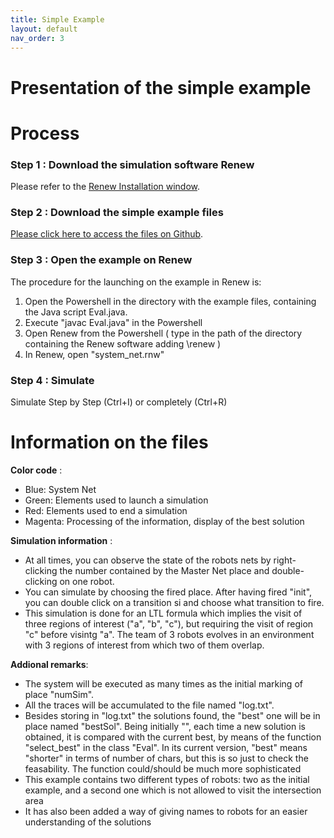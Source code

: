 ```yaml
---
title: Simple Example
layout: default
nav_order: 3
---
```



# Presentation of the simple example



# Process

### Step 1 : Download the simulation software Renew

Please refer to the [Renew Installation window](../renew.html).

### Step 2 : Download the simple example files

[Please click here to access the files on Github](https://github.com/eva-robillard/NwN_simple).

### Step 3 : Open the example on Renew

The procedure for the launching on the example in Renew is:

1. Open the Powershell in the directory with the example files, containing the Java script Eval.java.
2. Execute "javac Eval.java" in the Powershell
3. Open Renew from the Powershell ( type in the path of the directory containing the Renew software adding \renew ) 
4. In Renew, open "system_net.rnw"

### Step 4 : Simulate

Simulate Step by Step (Ctrl+I) or completely (Ctrl+R)


# Information on the files

**Color code** :
* Blue: System Net
* Green: Elements used to launch a simulation
* Red: Elements used to end a simulation
* Magenta: Processing of the information, display of the best solution




**Simulation information** : 
* At all times, you can observe the state of the robots nets by right-clicking the number contained by the Master Net place and double-clicking on one robot. 
* You can simulate by choosing the fired place. After having fired "init", you can double click on a transition si and choose what transition to fire. 
* This simulation is done for an LTL formula which implies the visit of three regions of interest ("a", "b", "c"), but requiring the visit of region "c" before visintg "a". The team of 3 robots evolves in an environment with 3 regions of interest from which two of them overlap.


**Addional remarks**:
* The system will be executed as many times as the initial marking of place "numSim".
* All the traces will be accumulated to the file named "log.txt".
* Besides storing in "log.txt" the solutions found, the "best" one will be in place named "bestSol". Being initially "", each time a new solution is obtained, it is compared with the current best, by means of the function "select_best" in the class "Eval". In its current version, "best" means "shorter" in terms of number of chars, but this is so just to check the feasability. The function could/should be much more sophisticated
* This example contains two different types of robots: two as the initial example, and a second one which is not allowed to visit the intersection area
* It has also been added a way of giving names to robots for an easier understanding of the solutions

 

